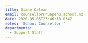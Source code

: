 ```yaml
---
title: Diane Calman
email: counsellor@ruapehu.school.nz
date: 2020-05-05T23:46:18.034Z
roles: 'School Counsellor '
departments:
  - Support Staff
---
```


